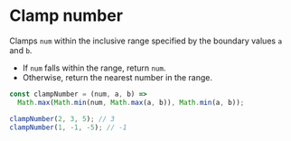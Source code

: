 # Clamp number

Clamps `num` within the inclusive range specified by the boundary values `a` and `b`.

* If `num` falls within the range, return `num`.
* Otherwise, return the nearest number in the range.

```js
const clampNumber = (num, a, b) =>
  Math.max(Math.min(num, Math.max(a, b)), Math.min(a, b));
```

```js
clampNumber(2, 3, 5); // 3
clampNumber(1, -1, -5); // -1
```
